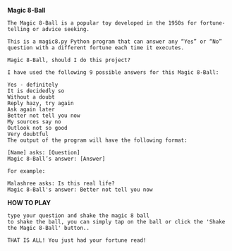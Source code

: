 **Magic 8-Ball**

    
    The Magic 8-Ball is a popular toy developed in the 1950s for fortune-telling or advice seeking.
    
    This is a magic8.py Python program that can answer any “Yes” or “No” question with a different fortune each time it executes.
    
    Magic 8-Ball, should I do this project?
    
    I have used the following 9 possible answers for this Magic 8-Ball:
    
    Yes - definitely
    It is decidedly so
    Without a doubt
    Reply hazy, try again
    Ask again later
    Better not tell you now
    My sources say no
    Outlook not so good
    Very doubtful
    The output of the program will have the following format:
    
    [Name] asks: [Question]
    Magic 8-Ball’s answer: [Answer]
    
    For example:
    
    Malashree asks: Is this real life?
    Magic 8-Ball's answer: Better not tell you now


**HOW TO PLAY**
    
    type your question and shake the magic 8 ball
    to shake the ball, you can simply tap on the ball or click the 'Shake the Magic 8-Ball' button..
    
    THAT IS ALL! You just had your fortune read!

